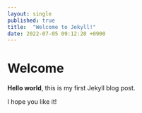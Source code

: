 ```yaml
---
layout: single
published: true
title:  "Welcome to Jekyll!"
date: 2022-07-05 09:12:20 +0900
---
```


# Welcome

**Hello world**, this is my first Jekyll blog post.

I hope you like it!
